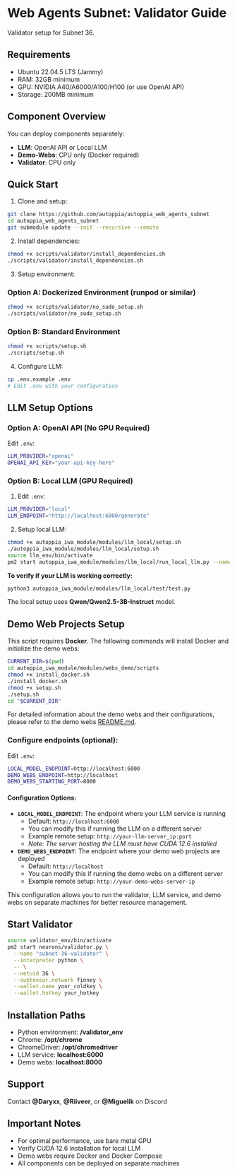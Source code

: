 # Web Agents Subnet: Validator Guide

Validator setup for Subnet 36.

## Requirements

- Ubuntu 22.04.5 LTS (Jammy)
- RAM: 32GB minimum
- GPU: NVIDIA A40/A6000/A100/H100 (or use OpenAI API)
- Storage: 200MB minimum

## Component Overview

You can deploy components separately:

- **LLM**: OpenAI API or Local LLM
- **Demo-Webs**: CPU only (Docker required)
- **Validator**: CPU only

## Quick Start

1. Clone and setup:

```bash
git clone https://github.com/autoppia/autoppia_web_agents_subnet
cd autoppia_web_agents_subnet
git submodule update --init --recursive --remote
```

2. Install dependencies:

```bash
chmod +x scripts/validator/install_dependencies.sh
./scripts/validator/install_dependencies.sh
```

3. Setup environment:

### Option A: Dockerized Environment (runpod or similar)

```bash
chmod +x scripts/validator/no_sudo_setup.sh
./scripts/validator/no_sudo_setup.sh
```

### Option B: Standard Environment

```bash
chmod +x scripts/setup.sh
./scripts/setup.sh
```

4. Configure LLM:

```bash
cp .env.example .env
# Edit .env with your configuration
```

## LLM Setup Options

### Option A: OpenAI API (No GPU Required)

Edit `.env`:

```bash
LLM_PROVIDER="openai"
OPENAI_API_KEY="your-api-key-here"
```

### Option B: Local LLM (GPU Required)

1. Edit `.env`:

```bash
LLM_PROVIDER="local"
LLM_ENDPOINT="http://localhost:6000/generate"
```

2. Setup local LLM:

```bash
chmod +x autoppia_iwa_module/modules/llm_local/setup.sh
./autoppia_iwa_module/modules/llm_local/setup.sh
source llm_env/bin/activate
pm2 start autoppia_iwa_module/modules/llm_local/run_local_llm.py --name llm_local -- --port 6000
```

**To verify if your LLM is working correctly:**

```bash
python3 autoppia_iwa_module/modules/llm_local/test/test.py
```

The local setup uses **Qwen/Qwen2.5-3B-Instruct** model.

## Demo Web Projects Setup

This script requires **Docker**. The following commands will install Docker and initialize the demo webs:

```bash
CURRENT_DIR=$(pwd)
cd autoppia_iwa_module/modules/webs_demo/scripts
chmod +x install_docker.sh
./install_docker.sh
chmod +x setup.sh
./setup.sh
cd "$CURRENT_DIR"
```

For detailed information about the demo webs and their configurations, please refer to the demo webs [README.md](./autoppia_iwa_module/modules/webs_demo/README.md).

### Configure endpoints (optional):

Edit `.env`:

```bash
LOCAL_MODEL_ENDPOINT=http://localhost:6000
DEMO_WEBS_ENDPOINT=http://localhost
DEMO_WEBS_STARTING_PORT=8000
```

#### Configuration Options:

- **`LOCAL_MODEL_ENDPOINT`**: The endpoint where your LLM service is running
  - Default: `http://localhost:6000`
  - You can modify this if running the LLM on a different server
  - Example remote setup: `http://your-llm-server_ip:port`
  - _Note: The server hosting the LLM must have CUDA 12.6 installed_
- **`DEMO_WEBS_ENDPOINT`**: The endpoint where your demo web projects are deployed
  - Default: `http://localhost`
  - You can modify this if running the demo webs on a different server
  - Example remote setup: `http://your-demo-webs-server-ip`

This configuration allows you to run the validator, LLM service, and demo webs on separate machines for better resource management.

## Start Validator

```bash
source validator_env/bin/activate
pm2 start neurons/validator.py \
  --name "subnet-36-validator" \
  --interpreter python \
  -- \
  --netuid 36 \
  --subtensor.network finney \
  --wallet.name your_coldkey \
  --wallet.hotkey your_hotkey
```

## Installation Paths

- Python environment: **/validator_env**
- Chrome: **/opt/chrome**
- ChromeDriver: **/opt/chromedriver**
- LLM service: **localhost:6000**
- Demo webs: **localhost:8000**

## Support

Contact **@Daryxx**, **@Riiveer**, or **@Miguelik** on Discord

## Important Notes

- For optimal performance, use bare metal GPU
- Verify CUDA 12.6 installation for local LLM
- Demo webs require Docker and Docker Compose
- All components can be deployed on separate machines
